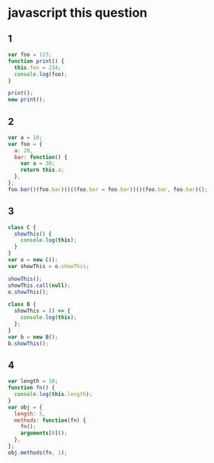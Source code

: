 # javascript this question

## 1

```javascript
var foo = 123;
function print() {
  this.foo = 234;
  console.log(foo);
}

print();
new print();
```

## 2

```javascript
var a = 10;
var foo = {
  a: 20,
  bar: function() {
    var a = 30;
    return this.a;
  },
};
foo.bar()(foo.bar)()((foo.bar = foo.bar))()(foo.bar, foo.bar)();
```

## 3

```javascript
class C {
  showThis() {
    console.log(this);
  }
}
var o = new C();
var showThis = o.showThis;

showThis();
showThis.call(null);
o.showThis();

class B {
  showThis = () => {
    console.log(this);
  };
}
var b = new B();
b.showThis();
```

## 4

```javascript
var length = 10;
function fn() {
  console.log(this.length);
}
var obj = {
  length: 5,
  methods: function(fn) {
    fn();
    arguments[0]();
  },
};
obj.methods(fn, 1);
```
